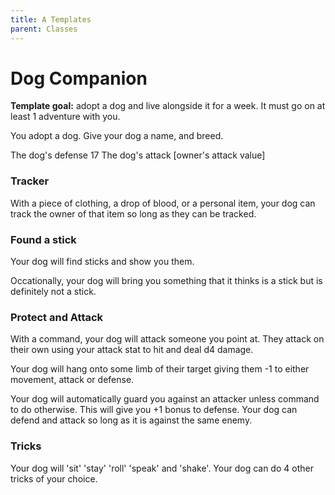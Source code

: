 ```yaml
---
title: A Templates
parent: Classes
---
```


# Dog Companion

**Template goal:** adopt a dog and live alongside it for a week. It must go on
at least 1 adventure with you. 

You adopt a dog. 
Give your dog a name, and breed. 

The dog's defense 17
The dog's attack [owner's attack value]

### Tracker

With a piece of clothing, a drop of blood, or a personal item, 
your dog can track the owner of that item so long as they can be tracked. 

### Found a stick

Your dog will find sticks and show you them. 

Occationally, your dog will bring you something that it thinks is a stick but
is definitely not a stick. 

### Protect and Attack

With a command, your dog will attack someone you point at. They attack on their
own using your attack stat to hit and deal d4 damage. 

Your dog will hang onto some limb of their target giving them -1 to either
movement, attack or defense.

Your dog will automatically guard you against an attacker unless command to do 
otherwise. This will give you +1 bonus to defense. Your dog can defend and
attack so long as it is against the same enemy.

### Tricks

Your dog will 'sit' 'stay' 'roll' 'speak' and 'shake'.
Your dog can do 4 other tricks of your choice. 
